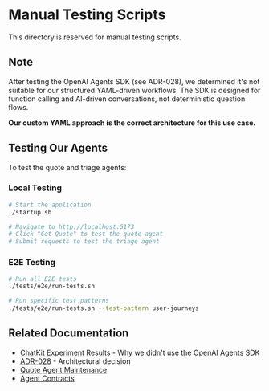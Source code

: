 # Manual Testing Scripts

This directory is reserved for manual testing scripts.

## Note

After testing the OpenAI Agents SDK (see ADR-028), we determined it's not suitable for our structured YAML-driven workflows. The SDK is designed for function calling and AI-driven conversations, not deterministic question flows.

**Our custom YAML approach is the correct architecture for this use case.**

## Testing Our Agents

To test the quote and triage agents:

### Local Testing
```bash
# Start the application
./startup.sh

# Navigate to http://localhost:5173
# Click "Get Quote" to test the quote agent
# Submit requests to test the triage agent
```

### E2E Testing
```bash
# Run all E2E tests
./tests/e2e/run-tests.sh

# Run specific test patterns
./tests/e2e/run-tests.sh --test-pattern user-journeys
```

## Related Documentation

- [ChatKit Experiment Results](../../docs/CHATKIT_EXPERIMENT.md) - Why we didn't use the OpenAI Agents SDK
- [ADR-028](../../adrs/028-choice-of-custom-yaml-over-openai-agents-sdk.md) - Architectural decision
- [Quote Agent Maintenance](../../docs/QUOTE_AGENT_MAINTENANCE.md)
- [Agent Contracts](../../docs/AIContracts.md)
